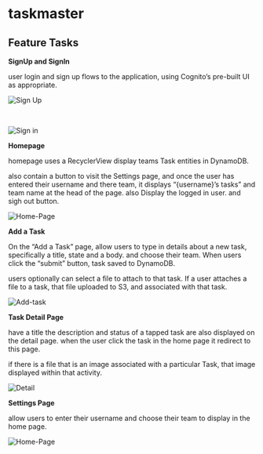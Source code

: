 # taskmaster

## Feature Tasks

**SignUp and SignIn**

user login and sign up flows to the application, using Cognito’s pre-built UI as appropriate.

![Sign Up](./screenshots/signup.PNG)

<br>

![Sign in](./screenshots/signin.PNG)

**Homepage**

homepage uses a RecyclerView display teams Task entities in DynamoDB.

also contain a button to visit the Settings page, and once the user has entered their username and there team, it displays “{username}’s tasks” and team name at the head of the page. also Display the logged in user. and sigh out button.

![Home-Page](./screenshots/home-page.PNG)

**Add a Task**

On the “Add a Task” page, allow users to type in details about a new task, specifically a title, state and a body.
and choose their team. When users click the “submit” button, task saved to DynamoDB.

users optionally can select a file to attach to that task. If a user attaches a file to a task, that file uploaded to S3, and associated with that task.

![Add-task](./screenshots/add-task.PNG)

**Task Detail Page**

have a title the description and status of a tapped task are also displayed on the detail page. when the user click the task in the home page it redirect to this page.

if there is a file that is an image associated with a particular Task, that image displayed within that activity.

![Detail](./screenshots/details.PNG)

**Settings Page**

allow users to enter their username and choose their team to display in the home page.

![Home-Page](./screenshots/settings.PNG)
